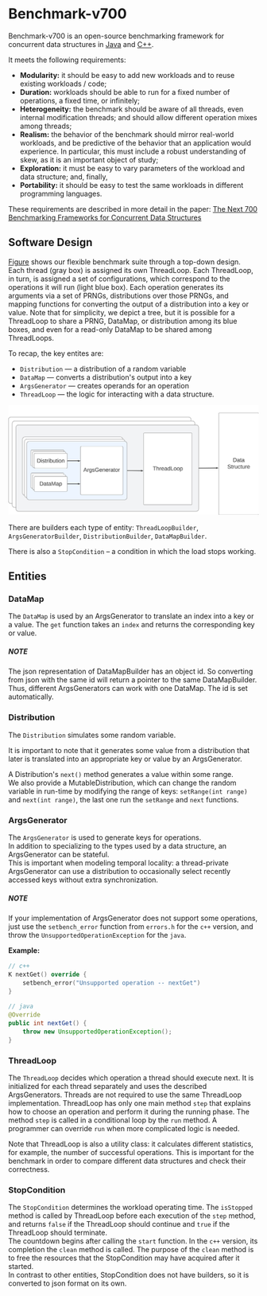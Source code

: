 # Benchmark-v700

Benchmark-v700 is an open-source benchmarking framework
for concurrent data structures in [Java](./java) and [C++](./cpp).

It meets the following requirements:
+ **Modularity:** it should be easy to add new workloads and to reuse existing workloads / code;
+ **Duration:** workloads should be able to run for a fixed number of operations, a fixed time, or infinitely;
+ **Heterogeneity:** the benchmark should be aware of all threads, even internal modification threads;
and should allow different operation mixes among threads;
+ **Realism:** the behavior of the benchmark should mirror real-world workloads, 
and be predictive of the behavior that an application would experience. 
In particular, this must include a robust understanding of skew, as it is an important object of study;
+ **Exploration:** it must be easy to vary parameters of the workload and data structure; and, finally,
+ **Portability:** it should be easy to test the same workloads in different programming languages.

These requirements are described in more detail in the paper: 
[The Next 700 Benchmarking Frameworks for Concurrent Data Structures](https://dl.acm.org/doi/abs/10.1145/3663338.3665827)

## Software Design

[Figure](#bench_uml) shows our flexible benchmark suite through a top-down design.
Each thread (gray box) is assigned its own ThreadLoop.
Each ThreadLoop, in turn, is assigned a set of configurations,
which correspond to the operations it will run (light blue box).
Each operation generates its arguments via a set of PRNGs, distributions over those PRNGs,
and mapping functions for converting the output of a distribution into a key or value.
Note that for simplicity, we depict a tree, but it is possible for a ThreadLoop to share a PRNG, DataMap,
or distribution among its blue boxes, and even for a read-only DataMap to be shared among ThreadLoops.

[//]: # (The workload consists of 4 types of entities:)
To recap, the key entites are:
+ `Distribution` — a distribution of a random variable
+ `DataMap` — converts a distribution's output into a key
+ `ArgsGenerator` — creates operands for an operation
+ `ThreadLoop` — the logic for interacting with a data structure.


<a id="bench_uml">![bench_uml.png](bench_uml.png)</a>


There are builders each type of entity: 
`ThreadLoopBuilder`, `ArgsGeneratorBuilder`, `DistributionBuilder`, `DataMapBuilder`.

[//]: # ([ThreadLoopBuilder]&#40;microbench/workloads/thread_loops/thread_loop_builder.h&#41;,)
[//]: # ([ArgsGeneratorBuilder]&#40;microbench/workloads/args_generators/args_generator_builder.h&#41;,)
[//]: # ([DistributionBuilder]&#40;microbench/workloads/distributions/distribution_builder.h&#41;,)
[//]: # ([DataMapBuilder]&#40;microbench/workloads/data_maps/data_map_builder.h&#41;.)

[//]: # (There is also a [StopCondition]&#40;microbench/workloads/stop_condition/stop_condition.h&#41;)
There is also a `StopCondition` – a condition in which the load stops working.

[//]: # (It will be described later.)

## Entities

### DataMap

[//]: # (The [DataMap]&#40;microbench/workloads/data_maps/data_map.h&#41; is used by an ArgsGenerator)
The `DataMap` is used by an ArgsGenerator
to translate an index into a key or a value. The `get` function takes an `index` and returns the corresponding key or value.

##### NOTE

[//]: # (The [DataMapBuilder]&#40;./microbench/workloads/data_maps/data_map_builder.h&#41; provides the `getOrBuild` function.)
[//]: # (If it is the first call, the function creates the new DataMap object and returns a pointer to that,)
[//]: # (else it returns the pointer to last created object. Thus, different ArgsGenerators can work with one DataMap.  )
[//]: # (The `getOrBuild` function does not need to be overridden. )

The json representation of DataMapBuilder has an object id.
So converting from json with the same id will return a pointer to the same DataMapBuilder.
Thus, different ArgsGenerators can work with one DataMap.
The id is set automatically.

[//]: # (This function creates the new object if)

### Distribution

[//]: # (The [Distribution]&#40;microbench/workloads/distributions/distribution.h&#41; simulates some random variable.)
The `Distribution` simulates some random variable.

It is important to note that it generates some value from a distribution
that later is translated into an appropriate key or value by an ArgsGenerator.

A Distribution's `next()` method generates a value within some range.  
We also provide a MutableDistribution, which can change the random variable in run-time by modifying the range of keys:
`setRange(int range)` and `next(int range)`, the last one run the `setRange` and `next` functions.

### ArgsGenerator

[//]: # (The [ArgsGenerator]&#40;microbench/workloads/args_generators/args_generator.h&#41; is used to generate keys for operations.  )
The `ArgsGenerator` is used to generate keys for operations.  
In addition to specializing to the types used by a data structure, an ArgsGenerator can be stateful.  
This is important when modeling temporal locality:
a thread-private ArgsGenerator can use a distribution
to occasionally select recently accessed keys without extra synchronization.

##### NOTE
If your implementation of ArgsGenerator does not support some operations,
just use the `setbench_error` function from `errors.h` for the `c++` version, 
and throw the `UnsupportedOperationException` for the `java`.

__Example:__
```c++
// c++
K nextGet() override {
    setbench_error("Unsupported operation -- nextGet")
}
```
```java
// java
@Override
public int nextGet() {
    throw new UnsupportedOperationException();
}
```

### ThreadLoop

[//]: # (The [ThreadLoop]&#40;microbench/workloads/thread_loops/thread_loop.h&#41; decides which operation a thread should execute next.)  
The `ThreadLoop` decides which operation a thread should execute next.
It is initialized for each thread separately and uses the described ArgsGenerators.
Threads are not required to use the same ThreadLoop implementation.
ThreadLoop has only one main method `step`
that explains how to choose an operation and perform it during the running phase.
The method `step` is called in a conditional loop by the `run` method.
A programmer can override `run` when more complicated logic is needed.

Note that ThreadLoop is also a utility class: it calculates different statistics,
for example, the number of successful operations.
This is important for the benchmark in order to compare different data structures and check their correctness.


### StopCondition

[//]: # (The [StopCondition]&#40;microbench/workloads/stop_condition/stop_condition.h&#41; determines the workload operating time.)
The `StopCondition` determines the workload operating time.
The `isStopped` method is called by ThreadLoop before each execution of the `step` method,
and returns `false` if the ThreadLoop should continue and `true` if the ThreadLoop should terminate.  
The countdown begins after calling the `start` function.
In the `c++` version, its completion the `clean` method is called.
The purpose of the `clean` method is to free the resources that the StopCondition may have acquired after it started.  
In contrast to other entities, StopCondition does not have builders, so it is converted to json format on its own.


